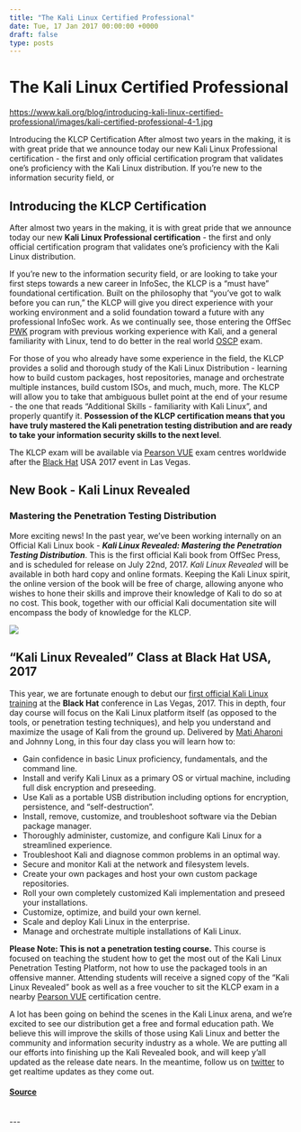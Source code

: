 ```yaml
---
title: "The Kali Linux Certified Professional"
date: Tue, 17 Jan 2017 00:00:00 +0000
draft: false
type: posts
---
```

# The Kali Linux Certified Professional

https://www.kali.org/blog/introducing-kali-linux-certified-professional/images/kali-certified-professional-4-1.jpg



Introducing the KLCP Certification After almost two years in the making, it is with great pride that we announce today our new Kali Linux Professional certification - the first and only official certification program that validates one&rsquo;s proficiency with the Kali Linux distribution. If you&rsquo;re new to the information security field, or

Introducing the KLCP Certification
----------------------------------

After almost two years in the making, it is with great pride that we announce today our new **Kali Linux Professional certification** - the first and only official certification program that validates one’s proficiency with the Kali Linux distribution.

If you’re new to the information security field, or are looking to take your first steps towards a new career in InfoSec, the KLCP is a “must have” foundational certification. Built on the philosophy that “you’ve got to walk before you can run,” the KLCP will give you direct experience with your working environment and a solid foundation toward a future with any professional InfoSec work. As we continually see, those entering the OffSec [PWK](https://www.offsec.com/pwk-oscp/) program with previous working experience with Kali, and a general familiarity with Linux, tend to do better in the real world [OSCP](https://www.offsec.com/pwk-oscp/) exam.

For those of you who already have some experience in the field, the KLCP provides a solid and thorough study of the Kali Linux Distribution - learning how to build custom packages, host repositories, manage and orchestrate multiple instances, build custom ISOs, and much, much, more. The KLCP will allow you to take that ambiguous bullet point at the end of your resume - the one that reads “Additional Skills - familiarity with Kali Linux”, and properly quantify it. **Possession of the KLCP certification means that you have truly mastered the Kali penetration testing distribution and are ready to take your information security skills to the next level**.

The KLCP exam will be available via [Pearson VUE](https://home.pearsonvue.com/) exam centres worldwide after the [Black Hat](https://www.blackhat.com/) USA 2017 event in Las Vegas.

New Book - Kali Linux Revealed
------------------------------

### Mastering the Penetration Testing Distribution

More exciting news! In the past year, we’ve been working internally on an Official Kali Linux book - **_Kali Linux Revealed: Mastering the Penetration Testing Distribution_**. This is the first official Kali book from OffSec Press, and is scheduled for release on July 22nd, 2017. _Kali Linux Revealed_ will be available in both hard copy and online formats. Keeping the Kali Linux spirit, the online version of the book will be free of charge, allowing anyone who wishes to hone their skills and improve their knowledge of Kali to do so at no cost. This book, together with our official Kali documentation site will encompass the body of knowledge for the KLCP.

[![](https://www.kali.org/blog/introducing-kali-linux-certified-professional/images/kali-revealed-book-cover.png)](https://www.kali.org/blog/introducing-kali-linux-certified-professional/images/kali-revealed-book-cover.png)

“Kali Linux Revealed” Class at Black Hat USA, 2017
--------------------------------------------------

This year, we are fortunate enough to debut our [first official Kali Linux training](https://www.blackhat.com/us-17/training/index.html) at the **Black Hat** conference in Las Vegas, 2017. This in depth, four day course will focus on the Kali Linux platform itself (as opposed to the tools, or penetration testing techniques), and help you understand and maximize the usage of Kali from the ground up. Delivered by [Mati Aharoni](https://www.kali.org/about-us/) and Johnny Long, in this four day class you will learn how to:

-   Gain confidence in basic Linux proficiency, fundamentals, and the command line.
-   Install and verify Kali Linux as a primary OS or virtual machine, including full disk encryption and preseeding.
-   Use Kali as a portable USB distribution including options for encryption, persistence, and “self-destruction”.
-   Install, remove, customize, and troubleshoot software via the Debian package manager.
-   Thoroughly administer, customize, and configure Kali Linux for a streamlined experience.
-   Troubleshoot Kali and diagnose common problems in an optimal way.
-   Secure and monitor Kali at the network and filesystem levels.
-   Create your own packages and host your own custom package repositories.
-   Roll your own completely customized Kali implementation and preseed your installations.
-   Customize, optimize, and build your own kernel.
-   Scale and deploy Kali Linux in the enterprise.
-   Manage and orchestrate multiple installations of Kali Linux.

**Please Note: This is not a penetration testing course.** This course is focused on teaching the student how to get the most out of the Kali Linux Penetration Testing Platform, not how to use the packaged tools in an offensive manner. Attending students will receive a signed copy of the “Kali Linux Revealed” book as well as a free voucher to sit the KLCP exam in a nearby [Pearson VUE](https://home.pearsonvue.com/) certification centre.

A lot has been going on behind the scenes in the Kali Linux arena, and we’re excited to see our distribution get a free and formal education path. We believe this will improve the skills of those using Kali Linux and better the community and information security industry as a whole. We are putting all our efforts into finishing up the Kali Revealed book, and will keep y’all updated as the release date nears. In the meantime, follow us on [twitter](https://twitter.com/kalilinux) to get realtime updates as they come out.

#### [Source](https://www.kali.org/blog/introducing-kali-linux-certified-professional/)

<br/>
---
